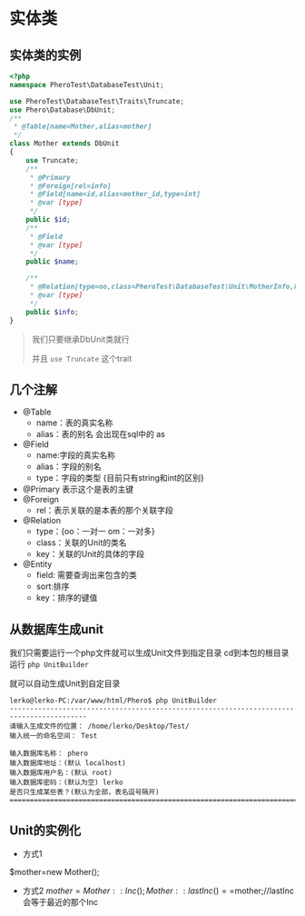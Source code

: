 # 实体类


## 实体类的实例

```php
<?php
namespace PheroTest\DatabaseTest\Unit;

use PheroTest\DatabaseTest\Traits\Truncate;
use Phero\Database\DbUnit;
/**
 * @Table[name=Mother,alias=mother]
 */
class Mother extends DbUnit
{
	use Truncate;
	/**
	 * @Primary
	 * @Foreign[rel=info]
	 * @Field[name=id,alias=mother_id,type=int]
	 * @var [type]
	 */
	public $id;
	/**
	 * @Field
	 * @var [type]
	 */
	public $name;

	/**
	 * @Relation[type=oo,class=PheroTest\DatabaseTest\Unit\MotherInfo,key=mid]
	 * @var [type]
	 */
	public $info;
}
```

> 我们只要继承DbUnit类就行
>
> 并且 `use Truncate` 这个trait

## 几个注解

- @Table
    - name：表的真实名称
    - alias：表的别名 会出现在sql中的 as
- @Field
    - name:字段的真实名称
    - alias：字段的别名
    - type：字段的类型 {目前只有string和int的区别}
- @Primary 表示这个是表的主键
- @Foreign
    - rel：表示关联的是本表的那个关联字段
- @Relation
    - type：{oo：一对一  om：一对多}
    - class：关联的Unit的类名
    - key：关联的Unit的具体的字段
- @Entity
    - field: 需要查询出来包含的类
    - sort:排序
    - key：排序的键值

## 从数据库生成unit

我们只需要运行一个php文件就可以生成Unit文件到指定目录
cd到本包的根目录
运行 `php UnitBuilder`

就可以自动生成Unit到自定目录

```shell
lerko@lerko-PC:/var/www/html/Phero$ php UnitBuilder
-----------------------------------------------------------------------------------------
请输入生成文件的位置： /home/lerko/Desktop/Test/
输入统一的命名空间： Test

输入数据库名称： phero
输入数据库地址：(默认 localhost)
输入数据库用户名：(默认 root)
输入数据库密码：(默认为空) lerko
是否只生成某些表？(默认为全部，表名逗号隔开)
================================================================================> 100%
```


## Unit的实例化

- 方式1

$mother=new Mother();

- 方式2
$mother=Mother::Inc();
Mother::lastInc()==$mother;//lastInc会等于最近的那个Inc
